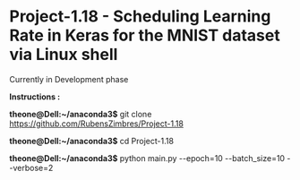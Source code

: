 # Project-1.18 - Scheduling Learning Rate in Keras for the MNIST dataset via Linux shell

Currently in Development phase

<b> Instructions :</b>

<b>theone@Dell:~/anaconda3$</b> git clone https://github.com/RubensZimbres/Project-1.18

<b>theone@Dell:~/anaconda3$</b> cd Project-1.18

<b>theone@Dell:~/anaconda3$</b> python main.py --epoch=10 --batch_size=10 --verbose=2
